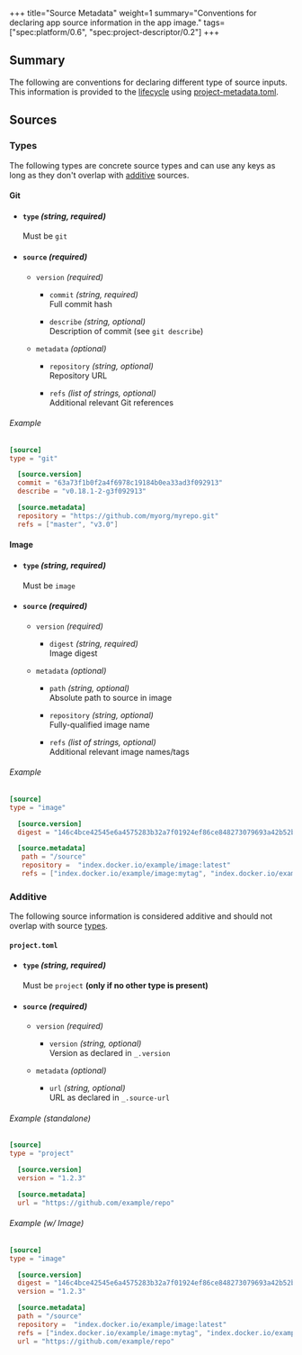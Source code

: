 +++
title="Source Metadata"
weight=1
summary="Conventions for declaring app source information in the app image."
tags=["spec:platform/0.6", "spec:project-descriptor/0.2"]
+++

## Summary

The following are conventions for declaring different type of source inputs. This information is provided to the [lifecycle][lifecycle] using [project-metadata.toml][project-metadata].

## Sources

### Types

The following types are concrete source types and can use any keys as long as they don't overlap with [additive](#additive) sources.

#### Git

- #### `type` _(string, required)_
  Must be `git`

- #### `source` _(required)_

  - `version` _(required)_
    
    - `commit` _(string, required)_\
      Full commit hash

    - `describe` _(string, optional)_\
      Description of commit (see `git describe`)

  - `metadata`  _(optional)_
    
    - `repository` _(string, optional)_\
      Repository URL

    - `refs` _(list of strings, optional)_\
      Additional relevant Git references

###### Example

```toml
[source]
type = "git"

  [source.version]
  commit = "63a73f1b0f2a4f6978c19184b0ea33ad3f092913"
  describe = "v0.18.1-2-g3f092913"

  [source.metadata]
  repository = "https://github.com/myorg/myrepo.git"
  refs = ["master", "v3.0"]
```

#### Image

- #### `type` _(string, required)_
  Must be `image`

- #### `source` _(required)_

  - `version` _(required)_
    
    - `digest` _(string, required)_\
      Image digest

  - `metadata`  _(optional)_
    
    - `path` _(string, optional)_\
      Absolute path to source in image

    - `repository` _(string, optional)_\
      Fully-qualified image name

    - `refs` _(list of strings, optional)_\
      Additional relevant image names/tags

###### Example

```toml
[source]
type = "image"

  [source.version]
  digest = "146c4bce42545e6a4575283b32a7f01924ef86ce848273079693a42b52b27321"

  [source.metadata]
   path = "/source"
   repository =  "index.docker.io/example/image:latest"
   refs = ["index.docker.io/example/image:mytag", "index.docker.io/example/image@sha256:146c4bce42545e6a4575283b32a7f01924ef86ce848273079693a42b52b27321"]
```

### Additive

The following source information is considered additive and should not overlap with source [types](#types).

#### `project.toml`

- #### `type` _(string, required)_
  Must be `project` **(only if no other type is present)**

- #### `source` _(required)_

  - `version` _(required)_
    
    - `version` _(string, optional)_\
      Version as declared in `_.version`

  - `metadata`  _(optional)_
    
    - `url` _(string, optional)_\
      URL as declared in `_.source-url`

###### Example (standalone)

```toml
[source]
type = "project"

  [source.version]
  version = "1.2.3"

  [source.metadata]
  url = "https://github.com/example/repo"
```

###### Example (w/ Image)

```toml
[source]
type = "image"

  [source.version]
  digest = "146c4bce42545e6a4575283b32a7f01924ef86ce848273079693a42b52b27321"
  version = "1.2.3"

  [source.metadata]
  path = "/source"
  repository =  "index.docker.io/example/image:latest"
  refs = ["index.docker.io/example/image:mytag", "index.docker.io/example/image@sha256:146c4bce42545e6a4575283b32a7f01924ef86ce848273079693a42b52b27321"]
  url = "https://github.com/example/repo"
```

[lifecycle]: /docs/concepts/components/lifecycle/
[project-metadata]: https://github.com/buildpacks/spec/blob/platform/0.7/platform.md#project-metadatatoml-toml

